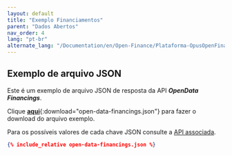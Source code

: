 ```yaml
---
layout: default
title: "Exemplo Financiamentos"
parent: "Dados Abertos"
nav_order: 4
lang: "pt-br"
alternate_lang: "/Documentation/en/Open-Finance/Plataforma-OpusOpenFinance/Integração/apis-dados-abertos/DadosAbertos-Financings/"
---
```


## Exemplo de arquivo JSON

Este é um exemplo de arquivo JSON de resposta da API ***OpenData Financings***.

Clique [**aqui**](open-data-financings.json){:download="open-data-financings.json"} para fazer o download do arquivo exemplo.

Para os possíveis valores de cada chave JSON consulte a [API associada][Link-API].

```json
{% include_relative open-data-financings.json %}
```

[Link-API]: ../../../../swagger-ui/index.html?api=open-data-financings

